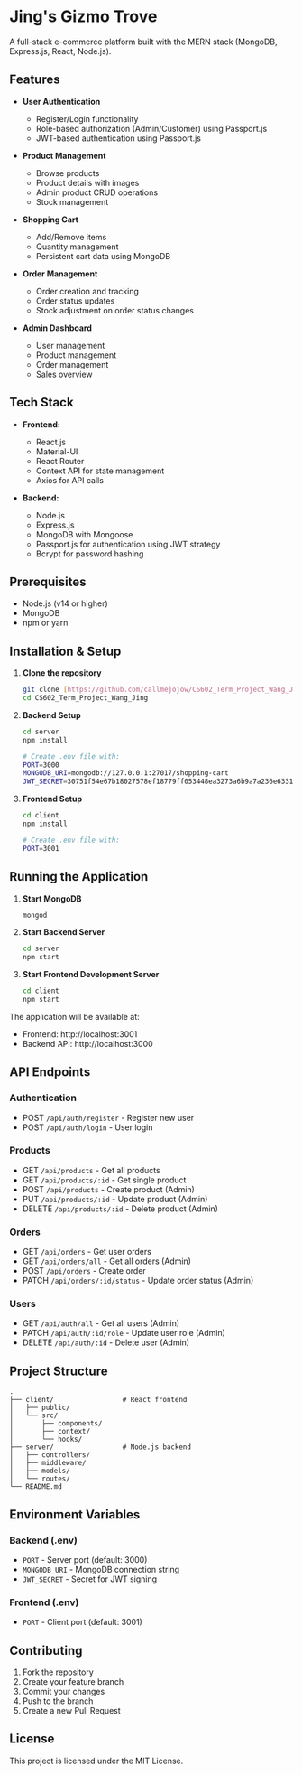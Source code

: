 # Jing's Gizmo Trove

A full-stack e-commerce platform built with the MERN stack (MongoDB, Express.js, React, Node.js).

## Features

- **User Authentication**
  - Register/Login functionality
  - Role-based authorization (Admin/Customer) using Passport.js
  - JWT-based authentication using Passport.js

- **Product Management**
  - Browse products
  - Product details with images
  - Admin product CRUD operations
  - Stock management

- **Shopping Cart**
  - Add/Remove items
  - Quantity management
  - Persistent cart data using MongoDB

- **Order Management**
  - Order creation and tracking
  - Order status updates
  - Stock adjustment on order status changes

- **Admin Dashboard**
  - User management
  - Product management
  - Order management
  - Sales overview

## Tech Stack

- **Frontend:**
  - React.js
  - Material-UI
  - React Router
  - Context API for state management
  - Axios for API calls

- **Backend:**
  - Node.js
  - Express.js
  - MongoDB with Mongoose
  - Passport.js for authentication using JWT strategy
  - Bcrypt for password hashing

## Prerequisites

- Node.js (v14 or higher)
- MongoDB
- npm or yarn

## Installation & Setup

1. **Clone the repository**
   ```bash
   git clone [https://github.com/callmejojow/CS602_Term_Project_Wang_Jing]
   cd CS602_Term_Project_Wang_Jing
   ```

2. **Backend Setup**
   ```bash
   cd server
   npm install
   
   # Create .env file with:
   PORT=3000
   MONGODB_URI=mongodb://127.0.0.1:27017/shopping-cart
   JWT_SECRET=30751f54e67b18027578ef18779ff053448ea3273a6b9a7a236e6331680e5512
   ```

3. **Frontend Setup**
   ```bash
   cd client
   npm install
   
   # Create .env file with:
   PORT=3001
   ```

## Running the Application

1. **Start MongoDB**
   ```bash
   mongod
   ```

2. **Start Backend Server**
   ```bash
   cd server
   npm start
   ```

3. **Start Frontend Development Server**
   ```bash
   cd client
   npm start
   ```

The application will be available at:
- Frontend: http://localhost:3001
- Backend API: http://localhost:3000

## API Endpoints

### Authentication
- POST `/api/auth/register` - Register new user
- POST `/api/auth/login` - User login

### Products
- GET `/api/products` - Get all products
- GET `/api/products/:id` - Get single product
- POST `/api/products` - Create product (Admin)
- PUT `/api/products/:id` - Update product (Admin)
- DELETE `/api/products/:id` - Delete product (Admin)

### Orders
- GET `/api/orders` - Get user orders
- GET `/api/orders/all` - Get all orders (Admin)
- POST `/api/orders` - Create order
- PATCH `/api/orders/:id/status` - Update order status (Admin)

### Users
- GET `/api/auth/all` - Get all users (Admin)
- PATCH `/api/auth/:id/role` - Update user role (Admin)
- DELETE `/api/auth/:id` - Delete user (Admin)

## Project Structure

```
.
├── client/                 # React frontend
│   ├── public/
│   └── src/
│       ├── components/
│       ├── context/
│       └── hooks/
├── server/                 # Node.js backend
│   ├── controllers/
│   ├── middleware/
│   ├── models/
│   └── routes/
└── README.md
```

## Environment Variables

### Backend (.env)
- `PORT` - Server port (default: 3000)
- `MONGODB_URI` - MongoDB connection string
- `JWT_SECRET` - Secret for JWT signing

### Frontend (.env)
- `PORT` - Client port (default: 3001)

## Contributing

1. Fork the repository
2. Create your feature branch
3. Commit your changes
4. Push to the branch
5. Create a new Pull Request

## License

This project is licensed under the MIT License.
